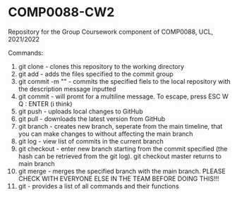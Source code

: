# COMP0088-CW2
Repository for the Group Coursework component of COMP0088, UCL, 2021/2022

Commands:
1. git clone <url> - clones this repository to the working directory
2. git add <filename> - adds the files specified to the commit group
3. git commit -m "<description>" - commits the specified fiels to the local repository with the description message inputted
4. git commit - will promt for a multiline message. To escape, press ESC W Q : ENTER (i think)
5. git push - uploads local changes to GitHub
6. git pull - downloads the latest version from GitHub
7. git branch <branch name> - creates new branch, seperate from the main timeline, that you can make changes to without affecting the main branch
8. git log - view list of commits in the current branch
9. git checkout <hash> - enter new branch starting from the commit specified (the hash can be retrieved from the git log). git checkout master returns to main branch
10. git merge <branch> - merges the specified branch with the main branch. PLEASE CHECK WITH EVERYONE ELSE IN THE TEAM BEFORE DOING THIS!!!
11. git - provides a list of all commands and their functions
